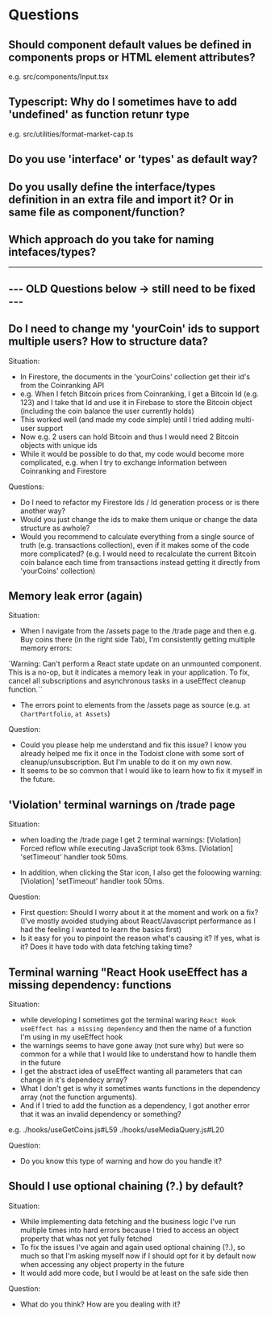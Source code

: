 # Questions

## Should component default values be defined in components props or HTML element attributes?

e.g. src/components/Input.tsx

## Typescript: Why do I sometimes have to add 'undefined' as function retunr type

e.g. src/utilities/format-market-cap.ts

## Do you use 'interface' or 'types' as default way?

## Do you usally define the interface/types definition in an extra file and import it? Or in same file as component/function?

## Which approach do you take for naming intefaces/types?

---

## --- OLD Questions below -> still need to be fixed ---

## Do I need to change my 'yourCoin' ids to support multiple users? How to structure data?

Situation:

- In Firestore, the documents in the 'yourCoins' collection get their id's from the Coinranking API
- e.g. When I fetch Bitcoin prices from Coinranking, I get a Bitcoin Id (e.g. 123) and I take that Id and use it in Firebase to store the Bitcoin object (including the coin balance the user currently holds)
- This worked well (and made my code simple) until I tried adding multi-user support
- Now e.g. 2 users can hold Bitcoin and thus I would need 2 Bitcoin objects with unique ids
- While it would be possible to do that, my code would become more complicated, e.g. when I try to exchange information between Coinranking and Firestore

Questions:

- Do I need to refactor my Firestore Ids / Id generation process or is there another way?
- Would you just change the ids to make them unique or change the data structure as awhole?
- Would you recommend to calculate everything from a single source of truth (e.g. transactions collection), even if it makes some of the code more complicated? (e.g. I would need to recalculate the current Bitcoin coin balance each time from transactions instead getting it directly from 'yourCoins' collection)

## Memory leak error (again)

Situation:

- When I navigate from the /assets page to the /trade page and then e.g. Buy coins there (in the right side Tab), I'm consistently getting multiple memory errors:

`Warning: Can't perform a React state update on an unmounted component. This is a no-op, but it indicates a memory leak in your application. To fix, cancel all subscriptions and asynchronous tasks in a useEffect cleanup function.``

- The errors point to elements from the /assets page as source (e.g. `at ChartPortfolio`, `at Assets`)

Question:

- Could you please help me understand and fix this issue? I know you already helped me fix it once in the Todoist clone with some sort of cleanup/unsubscription. But I'm unable to do it on my own now.
- It seems to be so common that I would like to learn how to fix it myself in the future.

## 'Violation' terminal warnings on /trade page

Situation:

- when loading the /trade page I get 2 terminal warnings:
  [Violation] Forced reflow while executing JavaScript took 63ms.
  [Violation] 'setTimeout' handler took 50ms.

- In addition, when clicking the Star icon, I also get the foloowing warning:
  [Violation] 'setTimeout' handler took 50ms.

Question:

- First question: Should I worry about it at the moment and work on a fix? (I've mostly avoided studying about React/Javascript performance as I had the feeling I wanted to learn the basics first)
- Is it easy for you to pinpoint the reason what's causing it? If yes, what is it? Does it have todo with data fetching taking time?

## Terminal warning "React Hook useEffect has a missing dependency: functions

Situation:

- while developing I sometimes got the terminal waring `React Hook useEffect has a missing dependency` and then the name of a function I'm using in my useEffect hook
- the warnings seems to have gone away (not sure why) but were so common for a while that I would like to understand how to handle them in the future
- I get the abstract idea of useEffect wanting all parameters that can change in it's dependecy array?
- What I don't get is why it sometimes wants functions in the dependency array (not the function arguments).
- And if I tried to add the function as a dependency, I got another error that it was an invalid dependency or something?

e.g.
./hooks/useGetCoins.js#L59
./hooks/useMediaQuery.js#L20

Question:

- Do you know this type of warning and how do you handle it?

## Should I use optional chaining (?.) by default?

Situation:

- While implementing data fetching and the business logic I've run multiple times into hard errors because I tried to access an object property that whas not yet fully fetched
- To fix the issues I've again and again used optional chaining (?.), so much so that I'm asking myself now if I should opt for it by default now when accessing any object property in the future
- It would add more code, but I would be at least on the safe side then

Question:

- What do you think? How are you dealing with it?

